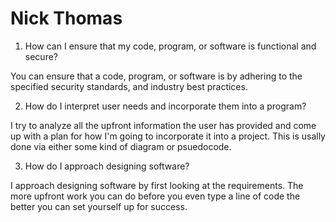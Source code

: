 # Nick Thomas

1. How can I ensure that my code, program, or software is functional and secure?

You can ensure that a code, program, or software is by adhering to the specified security standards, and industry best practices.

2. How do I interpret user needs and incorporate them into a program?

I try to analyze all the upfront information the user has provided and come up with a plan for how I'm going to incorporate it into a project. This is usally done via either some kind of diagram or psuedocode.

3. How do I approach designing software?

I approach designing software by first looking at the requirements. The more upfront work you can do before you even type a line of code the better you can set yourself up for success.
